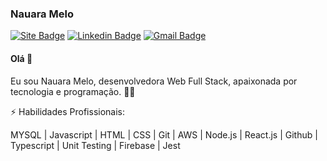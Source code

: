 ### Nauara Melo

[![Site Badge](https://img.shields.io/badge/Site-nauaramelo-black)](https://nauaramelo.vercel.app/)
[![Linkedin Badge](https://img.shields.io/badge/-LinkedIn-blue?style=flat-square&logo=Linkedin&logoColor=white&link=https://www.linkedin.com/in/felipefialho)](https://https://www.linkedin.com/in/nauara-melo-mayer-464a82135/)
[![Gmail Badge](https://img.shields.io/badge/-gmail.com-c14438?style=flat-square&logo=Gmail&logoColor=white&link=mailto:danieltsutomu@gmail.com)](mailto:nauaramelo@gmail.com)

#### Olá :wave:

Eu sou Nauara Melo, desenvolvedora Web Full Stack, apaixonada por tecnologia e programação. :woman_technologist:

⚡ Habilidades Profissionais: 

MYSQL | Javascript | HTML | CSS | Git | AWS | Node.js | React.js | Github | Typescript | Unit Testing | Firebase | Jest
